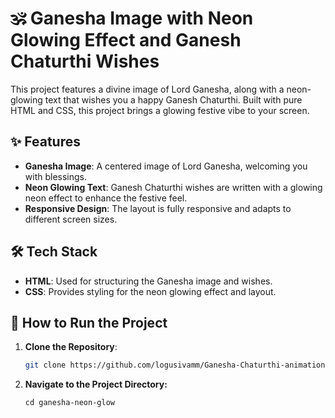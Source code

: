 # 🕉️ Ganesha Image with Neon Glowing Effect and Ganesh Chaturthi Wishes

This project features a divine image of Lord Ganesha, along with a neon-glowing text that wishes you a happy Ganesh Chaturthi. Built with pure HTML and CSS, this project brings a glowing festive vibe to your screen.

## ✨ Features

- **Ganesha Image**: A centered image of Lord Ganesha, welcoming you with blessings.
- **Neon Glowing Text**: Ganesh Chaturthi wishes are written with a glowing neon effect to enhance the festive feel.
- **Responsive Design**: The layout is fully responsive and adapts to different screen sizes.

## 🛠️ Tech Stack

- **HTML**: Used for structuring the Ganesha image and wishes.
- **CSS**: Provides styling for the neon glowing effect and layout.

## 🚀 How to Run the Project

1. **Clone the Repository**:
   ```bash
   git clone https://github.com/logusivamm/Ganesha-Chaturthi-animation.git
   ```

2. **Navigate to the Project Directory:**
    ```
    cd ganesha-neon-glow
